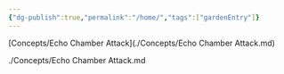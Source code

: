 ```yaml
---
{"dg-publish":true,"permalink":"/home/","tags":["gardenEntry"]}
---
```


[Concepts/Echo Chamber Attack](./Concepts/Echo Chamber Attack.md)

./Concepts/Echo Chamber Attack.md

